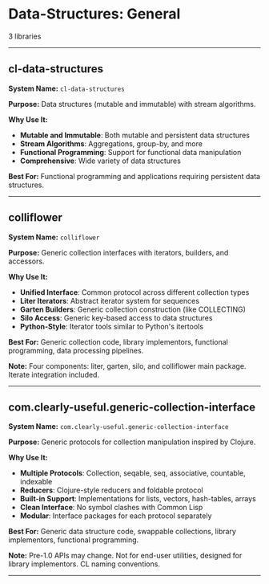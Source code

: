 # Data-Structures: General

3 libraries

---

## cl-data-structures

**System Name:** `cl-data-structures`

**Purpose:** Data structures (mutable and immutable) with stream algorithms.

**Why Use It:**
- **Mutable and Immutable**: Both mutable and persistent data structures
- **Stream Algorithms**: Aggregations, group-by, and more
- **Functional Programming**: Support for functional data manipulation
- **Comprehensive**: Wide variety of data structures

**Best For:** Functional programming and applications requiring persistent data structures.

---


## colliflower

**System Name:** `colliflower`

**Purpose:** Generic collection interfaces with iterators, builders, and accessors.

**Why Use It:**
- **Unified Interface**: Common protocol across different collection types
- **Liter Iterators**: Abstract iterator system for sequences
- **Garten Builders**: Generic collection construction (like COLLECTING)
- **Silo Access**: Generic key-based access to data structures
- **Python-Style**: Iterator tools similar to Python's itertools

**Best For:** Generic collection code, library implementors, functional programming, data processing pipelines.

**Note:** Four components: liter, garten, silo, and colliflower main package. Iterate integration included.

---


## com.clearly-useful.generic-collection-interface

**System Name:** `com.clearly-useful.generic-collection-interface`

**Purpose:** Generic protocols for collection manipulation inspired by Clojure.

**Why Use It:**
- **Multiple Protocols**: Collection, seqable, seq, associative, countable, indexable
- **Reducers**: Clojure-style reducers and foldable protocol
- **Built-in Support**: Implementations for lists, vectors, hash-tables, arrays
- **Clean Interface**: No symbol clashes with Common Lisp
- **Modular**: Interface packages for each protocol separately

**Best For:** Generic data structure code, swappable collections, library implementors, functional programming.

**Note:** Pre-1.0 APIs may change. Not for end-user utilities, designed for library implementors. CL naming conventions.

---


